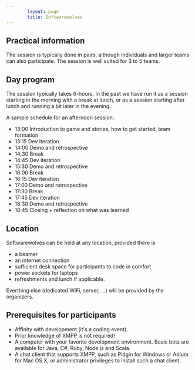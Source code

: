 ```yaml
---
        layout: page
        title: Softwarewolves
---
```


Practical information
---
The session is typically done in pairs, although individuals and larger teams can also participate. The session is well suited for 3 to 5 teams.

Day program
---
The session typically takes 6-hours. In the past we have run it as a session starting in the morning with a break at lunch, or as a session starting after lunch and running a bit later in the evening. 

A sample schedule for an afternoon session:

- 13:00 Introduction to game and stories, how to get started, team formation 
- 13:15 Dev Iteration
- 14:00 Demo and retrospective
- 14:30 Break	
- 14:45 Dev iteration 
- 15:30 Demo and retrospective
- 16:00 Break
- 16:15 Dev iteration
- 17:00 Demo and retrospective
- 17:30 Break
- 17:45 Dev iteration
- 18:30 Demo and retrospective
- 18:45 Closing + reflection on what was learned	

Location
---
Softwarewolves can be held at any location, provided there is
- a beamer
- an internet connection
- sufficient desk space for participants to code in comfort
- power sockets for laptops
- refreshments and lunch if applicable.

Everthing else (dedicated WiFi, server, ...)  will be provided by the organizers.

Prerequisites for participants
---
- Affinity with development (it's a coding event). 
- Prior knowledge of XMPP is not required!
- A computer with your favorite development environment. Basic bots are available for Java, C#, Ruby, Node.js and Scala.
- A chat client that supports XMPP, such as Pidgin for Windows or Adium for Mac OS X, or administrator privileges to install such a chat client.





